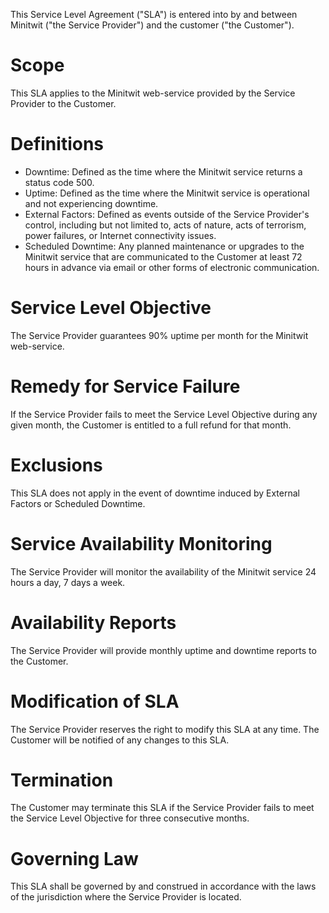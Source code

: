 This Service Level Agreement ("SLA") is entered into by and between Minitwit ("the Service Provider") and the customer ("the Customer").

# Scope
This SLA applies to the Minitwit web-service provided by the Service Provider to the Customer.

# Definitions
- Downtime: Defined as the time where the Minitwit service returns a status code 500.
- Uptime: Defined as the time where the Minitwit service is operational and not experiencing downtime.
- External Factors: Defined as events outside of the Service Provider's control, including but not limited to, acts of nature, acts of terrorism, power failures, or Internet connectivity issues.
- Scheduled Downtime: Any planned maintenance or upgrades to the Minitwit service that are communicated to the Customer at least 72 hours in advance via email or other forms of electronic communication.

# Service Level Objective
The Service Provider guarantees 90% uptime per month for the Minitwit web-service.

# Remedy for Service Failure
If the Service Provider fails to meet the Service Level Objective during any given month, the Customer is entitled to a full refund for that month.

# Exclusions
This SLA does not apply in the event of downtime induced by External Factors or Scheduled Downtime.

# Service Availability Monitoring
The Service Provider will monitor the availability of the Minitwit service 24 hours a day, 7 days a week.

# Availability Reports
The Service Provider will provide monthly uptime and downtime reports to the Customer.

# Modification of SLA
The Service Provider reserves the right to modify this SLA at any time. The Customer will be notified of any changes to this SLA.

# Termination
The Customer may terminate this SLA if the Service Provider fails to meet the Service Level Objective for three consecutive months.

# Governing Law
This SLA shall be governed by and construed in accordance with the laws of the jurisdiction where the Service Provider is located.

